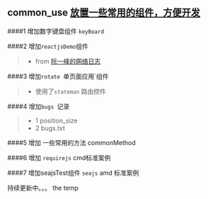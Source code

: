 ## common_use  [放置一些常用的组件，方便开发](https://github.com/410675629/common_use/blob/master/README.md)

####1 增加数字键盘组件 `keyBoard`

####2 增加`reactjsDemo`组件 
>* from [阮一峰的网络日志](http://www.ruanyifeng.com/blog/2015/03/react.html) 

####3 增加`rotate `单页面应用`组件 
>* 使用了`stateman` 路由控件

####4 增加`bugs `记录 
>* 1 position_size
>* 2 bugs.txt

####5 增加 一些常用的方法 commonMethod

####6 增加 `requirejs` cmd标准案例 

####7 增加seajsTest组件 `seajs` amd 标准案例

持续更新中。。。
the temp
